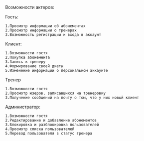 Возможности актеров:

  Гость:
  
    1.Просмотр информации об абонементах
    2.Просмотр информации о тренерах
    3.Возможность регистрации и входа в аккаунт
  Клиент:
  
    1.Возможности гостя
    2.Покупка абонемента
    3.Запись к тренеру
    4.Формирование своей диеты
    5.Изменение информации о персональном аккаунте
  Тренер
  
    1.Возможности гостя
    2.Просмотр юзеров, записавшихся на тренеровку
    3.Получение сообщений на почту о том, что у них новый клиент
  Администратор:
  
    1.Возможности гостя
    2.Редактирование и добавление абонементов
    3.Блокировка и разблокировка пользователей
    4.Просмотр списка пользователей
    5.Перевод пользователя в статус тренера
